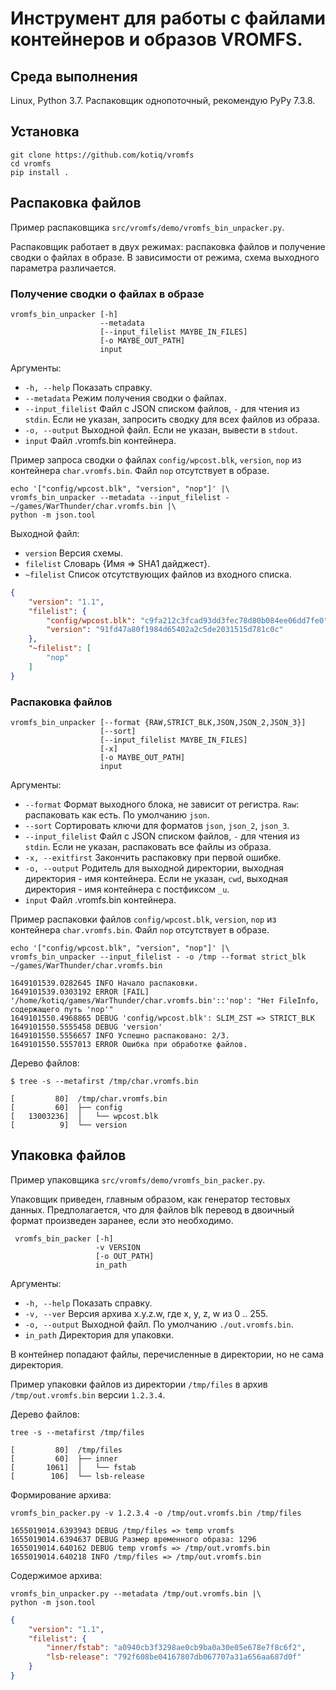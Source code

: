 # Инструмент для работы с файлами контейнеров и образов VROMFS.

## Среда выполнения

Linux, Python 3.7. Распаковщик однопоточный, рекомендую PyPy 7.3.8.

## Установка

```shell
git clone https://github.com/kotiq/vromfs
cd vromfs 
pip install .
```

## Распаковка файлов

Пример распаковщика `src/vromfs/demo/vromfs_bin_unpacker.py`.

Распаковщик работает в двух режимах: распаковка файлов и получение сводки о файлах в образе. 
В зависимости от режима, схема выходного параметра различается.

### Получение сводки о файлах в образе

```shell
vromfs_bin_unpacker [-h]
                    --metadata
                    [--input_filelist MAYBE_IN_FILES]
                    [-o MAYBE_OUT_PATH]
                    input
```

Аргументы:

- `-h, --help` Показать справку.
- `--metadata` Режим получения сводки о файлах.
- `--input_filelist` Файл с JSON списком файлов, `-` для чтения из `stdin`. Если не указан, запросить сводку для всех 
файлов из образа.
- `-о, --output` Выходной файл. Если не указан, вывести в `stdout`.
- `input` Файл .vromfs.bin контейнера.

Пример запроса сводки о файлах `config/wpcost.blk`, `version`, `nop` из контейнера `char.vromfs.bin`. 
Файл `nop` отсутствует в образе.

```shell
echo '["config/wpcost.blk", "version", "nop"]' |\
vromfs_bin_unpacker --metadata --input_filelist - ~/games/WarThunder/char.vromfs.bin |\
python -m json.tool
```

Выходной файл:

- `version` Версия схемы.
- `filelist` Словарь {Имя => SHA1 дайджест}.
- `~filelist` Список отсутствующих файлов из входного списка.

```json
{
    "version": "1.1",
    "filelist": {
        "config/wpcost.blk": "c9fa212c3fcad93dd3fec78d80b084ee06dd7fe0",
        "version": "91fd47a80f1984d65402a2c5de2031515d781c0c"
    },
    "~filelist": [
        "nop"
    ]
}
```

### Распаковка файлов

```shell
vromfs_bin_unpacker [--format {RAW,STRICT_BLK,JSON,JSON_2,JSON_3}]
                    [--sort]
                    [--input_filelist MAYBE_IN_FILES]
                    [-x]
                    [-o MAYBE_OUT_PATH]
                    input
```

Аргументы:

- `--format` Формат выходного блока, не зависит от регистра. `Raw`: распаковать как есть. По умолчанию `json`.
- `--sort` Сортировать ключи для форматов `json`, `json_2`, `json_3`.
- `--input_filelist` Файл с JSON списком файлов, `-` для чтения из `stdin`. Если не указан, распаковать все файлы из 
образа.
- `-x, --exitfirst` Закончить распаковку при первой ошибке.
- `-o, --output` Родитель для выходной директории, выходная директория - имя контейнера. Если не указан, `cwd`, 
выходная директория - имя контейнера с постфиксом `_u`.
- `input` Файл .vromfs.bin контейнера.

Пример распаковки файлов `config/wpcost.blk`, `version`, `nop` из контейнера `char.vromfs.bin`.
Файл `nop` отсутствует в образе.

```shell
echo '["config/wpcost.blk", "version", "nop"]' |\
vromfs_bin_unpacker --input_filelist - -o /tmp --format strict_blk ~/games/WarThunder/char.vromfs.bin
```
```text
1649101539.0282645 INFO Начало распаковки.
1649101539.0303192 ERROR [FAIL] '/home/kotiq/games/WarThunder/char.vromfs.bin'::'nop': "Нет FileInfo, содержащего путь 'nop'"
1649101550.4968865 DEBUG 'config/wpcost.blk': SLIM_ZST => STRICT_BLK
1649101550.5555458 DEBUG 'version'
1649101550.5556657 INFO Успешно распаковано: 2/3.
1649101550.5557013 ERROR Ошибка при обработке файлов.
```

Дерево файлов:

```shell
$ tree -s --metafirst /tmp/char.vromfs.bin
```
```text
[         80]  /tmp/char.vromfs.bin
[         60]  ├── config
[   13003236]  │   └── wpcost.blk
[          9]  └── version
```

## Упаковка файлов

Пример упаковщика `src/vromfs/demo/vromfs_bin_packer.py`.

Упаковщик приведен, главным образом, как генератор тестовых данных. 
Предполагается, что для файлов blk перевод в двоичный формат произведен заранее, если это необходимо.

```shell
 vromfs_bin_packer [-h]
                   -v VERSION 
                   [-o OUT_PATH] 
                   in_path
```

Аргументы:

- `-h, --help` Показать справку.
- `-v, --ver` Версия архива x.y.z.w, где x, y, z, w из 0 .. 255. 
- `-o, --output` Выходной файл. По умолчанию `./out.vromfs.bin`. 
- `in_path` Директория для упаковки.

В контейнер попадают файлы, перечисленные в директории, но не сама директория. 

Пример упаковки файлов из директории `/tmp/files` в архив `/tmp/out.vromfs.bin` версии `1.2.3.4`.

Дерево файлов:

```shell
tree -s --metafirst /tmp/files
```
```text
[         80]  /tmp/files
[         60]  ├── inner
[       1061]  │   └── fstab
[        106]  └── lsb-release
```

Формирование архива:

```shell
vromfs_bin_packer.py -v 1.2.3.4 -o /tmp/out.vromfs.bin /tmp/files
```
```text
1655019014.6393943 DEBUG /tmp/files => temp vromfs
1655019014.6394637 DEBUG Размер временного образа: 1296
1655019014.640162 DEBUG temp vromfs => /tmp/out.vromfs.bin
1655019014.640218 INFO /tmp/files => /tmp/out.vromfs.bin
```

Содержимое архива:

```shell
vromfs_bin_unpacker.py --metadata /tmp/out.vromfs.bin |\
python -m json.tool
```
```json
{
    "version": "1.1",
    "filelist": {
        "inner/fstab": "a0940cb3f3298ae0cb9ba0a30e05e678e7f8c6f2",
        "lsb-release": "792f608be04167807db067707a31a656aa687d0f"
    }
}
```
